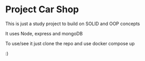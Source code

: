 # Project Car Shop

This is just a study project to build on SOLID and OOP concepts

It uses Node, express and mongoDB

To use/see it just clone the repo and use docker compose up

:)
